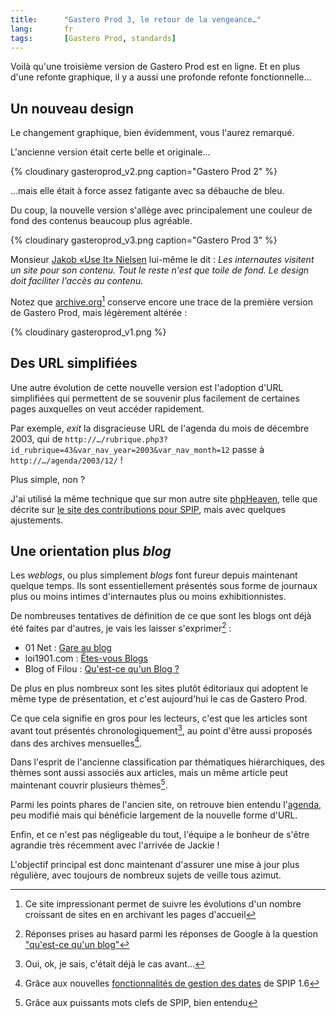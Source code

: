 ```yaml
--- 
title:      "Gastero Prod 3, le retour de la vengeance…" 
lang:       fr 
tags:       [Gastero Prod, standards]
---
```


Voilà qu'une troisième version de Gastero Prod est en ligne. Et en plus d'une refonte graphique, il y a aussi une profonde refonte fonctionnelle…



## Un nouveau design

Le changement graphique, bien évidemment, vous l'aurez remarqué.

L'ancienne version était certe belle et originale…

{% cloudinary gasteroprod_v2.png caption="Gastero Prod 2" %}

…mais elle était à force assez fatigante avec sa débauche de bleu.

Du coup, la nouvelle version s'allège avec principalement une couleur de fond des contenus beaucoup plus agréable.

{% cloudinary gasteroprod_v3.png caption="Gastero Prod 3" %}

Monsieur [Jakob «Use It» Nielsen](http://www.useit.com/) lui-même le dit : *Les internautes visitent un site pour son contenu. Tout le reste n'est que toile de fond. Le design doit faciliter l'accès au contenu.*

Notez que [archive.org](http://web.archive.org/web/*/http://www.gasteroprod.com)[^t1] conserve encore une trace de la première version de Gastero Prod, mais légèrement altérée :

{% cloudinary gasteroprod_v1.png %}


## Des URL simplifiées

Une autre évolution de cette nouvelle version est l'adoption d'URL simplifiées qui permettent de se souvenir plus facilement de certaines pages auxquelles on veut accéder rapidement.

Par exemple, *exit* la disgracieuse URL de l'agenda du mois de décembre 2003, qui de `http://…/rubrique.php3?id_rubrique=43&var_nav_year=2003&var_nav_month=12` passe à `http://…/agenda/2003/12/` !

Plus simple, non ?

J'ai utilisé la même technique que sur mon autre site [phpHeaven](http://www.phpheaven.net/), telle que décrite sur [le site des contributions pour SPIP](http://www.uzine.net/spip_contrib/article.php3?id_article=167), mais avec quelques ajustements.

## Une orientation plus *blog*

Les *weblogs*, ou plus simplement *blogs* font fureur depuis maintenant quelque temps. Ils sont essentiellement présentés sous forme de journaux plus ou moins intimes d'internautes plus ou moins exhibitionnistes.

De nombreuses tentatives de définition de ce que sont les blogs ont déjà été faites par d'autres, je vais les laisser s'exprimer[^t2] :


- 01 Net : [Gare au blog](http://www.01net.com/article/187342.html)
- loi1901.com : [Êtes-vous Blogs](http://www.loi1901.com/intranet/a_news/result_news.php?Id=300)
- Blog of Filou : [Qu'est-ce qu'un Blog ?](http://revelp.free.fr/old/textes/texte1.html)

De plus en plus nombreux sont les sites plutôt éditoriaux qui adoptent le même type de présentation, et c'est aujourd'hui le cas de Gastero Prod.

Ce que cela signifie en gros pour les lecteurs, c'est que les articles sont avant tout présentés chronologiquement[^t3], au point d'être aussi proposés dans des archives mensuelles[^t4].

Dans l'esprit de l'ancienne classification par thématiques hiérarchiques, des thèmes sont aussi associés aux articles, mais un même article peut maintenant couvrir plusieurs thèmes[^t5].

Parmi les points phares de l'ancien site, on retrouve bien entendu l'[agenda](/agenda/), peu modifié mais qui bénéficie largement de la nouvelle forme d'URL.

Enfin, et ce n'est pas négligeable du tout, l'équipe a le bonheur de s'être agrandie très récemment avec l'arrivée de Jackie !

L'objectif principal est donc maintenant d'assurer une mise à jour plus régulière, avec toujours de nombreux sujets de veille tous azimut.


[^t1]: Ce site impressionant permet de suivre les évolutions d'un nombre croissant de sites en en archivant les pages d'accueil

[^t2]: Réponses prises au hasard parmi les réponses de Google à la question ["qu'est-ce qu'un blog"](http://www.google.com/search?q=%22qu%27est-ce+qu%27un+blog%22&sourceid=mozilla-search&start=0&start=0&ie=utf-8&oe=utf-8) 

[^t3]: Oui, ok, je sais, c'était déjà le cas avant…

[^t4]: Grâce aux nouvelles [fonctionnalités de gestion des dates](http://www.spip.net/fr_article1971.html) de SPIP 1.6

[^t5]: Grâce aux puissants mots clefs de SPIP, bien entendu
